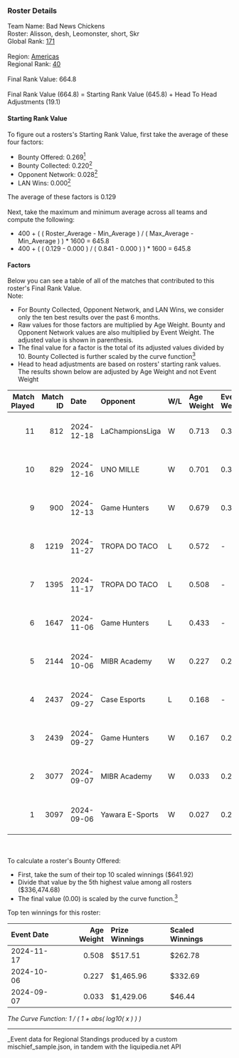 ### Roster Details<br />
Team Name: Bad News Chickens<br />
Roster: Alisson, desh, Leomonster, short, Skr<br />
Global Rank: [171](../../standings_global_2025_03_01.md)<br />
<br />
Region: [Americas]( ../../standings_americas_2025_03_01.md)<br />
Regional Rank: [40]( ../../standings_americas_2025_03_01.md)<br />
<br />
Final Rank Value:  664.8<br />
<br />
Final Rank Value (664.8) = Starting Rank Value (645.8) + Head To Head Adjustments (19.1)<br />

#### Starting Rank Value<br />
To figure out a rosters's Starting Rank Value, first take the average of these four factors:<br />
- Bounty Offered: 0.269[<sup>1</sup>](#table2)
- Bounty Collected: 0.220[<sup>2</sup>](#table1)
- Opponent Network: 0.028[<sup>2</sup>](#table1)
- LAN Wins: 0.000[<sup>2</sup>](#table1)

The average of these factors is 0.129<br />
<br />
Next, take the maximum and minimum average across all teams and compute the following:<br />
- 400 + ( ( Roster_Average - Min_Average ) / ( Max_Average - Min_Average ) ) * 1600 = 645.8
- 400 + ( ( 0.129 - 0.000 ) / ( 0.841 - 0.000 ) ) * 1600 = 645.8


#### Factors<br />
Below you can see a table of all of the matches that contributed to this roster's Final Rank Value.<br />
Note:<br />

- For Bounty Collected, Opponent Network, and LAN Wins, we consider only the ten best results over the past 6 months.
- Raw values for those factors are multiplied by Age Weight. Bounty and Opponent Network values are also multiplied by Event Weight. The adjusted value is shown in parenthesis.
- The final value for a factor is the total of its adjusted values divided by 10. Bounty Collected is further scaled by the curve function[<sup>3</sup>](#curveFunction)
- Head to head adjustments are based on rosters' starting rank values. The results shown below are adjusted by Age Weight and not Event Weight
<span id="table1"></span><br />


| Match Played | Match ID | Date       | Opponent        | W/L | Age Weight | Event Weight | Bounty Collected | Opponent Network | LAN Wins  | H2H Adj. | Roster                                |
| -: | -: | :- | :- | :- | :- | :- | :- | :- | :- | -: | :- |
|           11 |      812 | 2024-12-18 | LaChampionsLiga | W   | 0.713      | 0.384        | 0.003 (0.001)    | 0.199 (0.055)    | 0 (0.000) |    10.37 | Alisson, desh, Leomonster, short, Skr |
|           10 |      829 | 2024-12-16 | UNO MILLE       | W   | 0.701      | 0.384        | 0.006 (0.002)    | 0.404 (0.109)    | 0 (0.000) |    12.64 | Alisson, desh, Leomonster, short, Skr |
|            9 |      900 | 2024-12-13 | Game Hunters    | W   | 0.679      | 0.384        | 0.001 (0.000)    | 0.302 (0.079)    | 0 (0.000) |    11.54 | Alisson, desh, Leomonster, short, Skr |
|            8 |     1219 | 2024-11-27 | TROPA DO TACO   | L   | 0.572      | -            | -                | -                | -         |    -6.87 | Alisson, desh, Leomonster, short, Skr |
|            7 |     1395 | 2024-11-17 | TROPA DO TACO   | L   | 0.508      | -            | -                | -                | -         |    -6.77 | Alisson, desh, Leomonster, short, Skr |
|            6 |     1647 | 2024-11-06 | Game Hunters    | L   | 0.433      | -            | -                | -                | -         |    -6.56 | Alisson, desh, Leomonster, short, Skr |
|            5 |     2144 | 2024-10-06 | MIBR Academy    | W   | 0.227      | 0.243        | 0.001 (0.000)    | 0.328 (0.018)    | 0 (0.000) |     3.65 | Alisson, desh, Leomonster, short, Skr |
|            4 |     2437 | 2024-09-27 | Case Esports    | L   | 0.168      | -            | -                | -                | -         |    -2.53 | Alisson, desh, Leomonster, short, Skr |
|            3 |     2439 | 2024-09-27 | Game Hunters    | W   | 0.167      | 0.277        | 0.001 (0.000)    | 0.302 (0.014)    | 0 (0.000) |     2.65 | Alisson, desh, Leomonster, short, Skr |
|            2 |     3077 | 2024-09-07 | MIBR Academy    | W   | 0.033      | 0.280        | 0.001 (0.000)    | 0.328 (0.003)    | 0 (0.000) |     0.53 | Alisson, desh, Leomonster, short, Skr |
|            1 |     3097 | 2024-09-06 | Yawara E-Sports | W   | 0.027      | 0.280        | 0.002 (0.000)    | 0.321 (0.002)    | 0 (0.000) |     0.43 | Alisson, desh, Leomonster, short, Skr |

<br />
<span id="table2"></span><br />
To calculate a roster's Bounty Offered:<br />

- First, take the sum of their top 10 scaled winnings ($641.92)
- Divide that value by the 5th highest value among all rosters ($336,474.68)
- The final value (0.00) is scaled by the curve function.[<sup>3</sup>](#curveFunction)

Top ten winnings for this roster:<br />

| Event Date | Age Weight | Prize Winnings | Scaled Winnings |
| :- | -: | :- | :- |
| 2024-11-17 |      0.508 | $517.51        | $262.78         |
| 2024-10-06 |      0.227 | $1,465.96      | $332.69         |
| 2024-09-07 |      0.033 | $1,429.06      | $46.44          |


<span id="curveFunction"></span>_The Curve Function: 1 / ( 1 + abs( log10( x ) ) )_<br />

---
_Event data for Regional Standings produced by a custom mischief_sample.json, in tandem with the liquipedia.net API<br />

